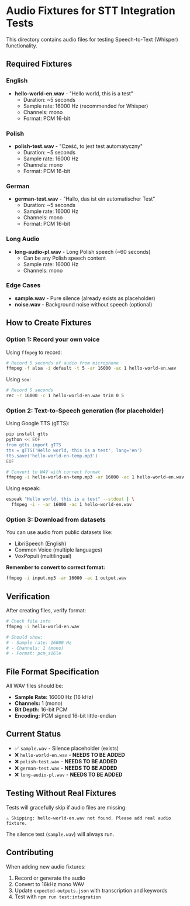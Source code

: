 # Audio Fixtures for STT Integration Tests

This directory contains audio files for testing Speech-to-Text (Whisper) functionality.

## Required Fixtures

### English
- **hello-world-en.wav** - "Hello world, this is a test"
  - Duration: ~5 seconds
  - Sample rate: 16000 Hz (recommended for Whisper)
  - Channels: mono
  - Format: PCM 16-bit

### Polish
- **polish-test.wav** - "Cześć, to jest test automatyczny"
  - Duration: ~5 seconds
  - Sample rate: 16000 Hz
  - Channels: mono
  - Format: PCM 16-bit

### German
- **german-test.wav** - "Hallo, das ist ein automatischer Test"
  - Duration: ~5 seconds
  - Sample rate: 16000 Hz
  - Channels: mono
  - Format: PCM 16-bit

### Long Audio
- **long-audio-pl.wav** - Long Polish speech (~60 seconds)
  - Can be any Polish speech content
  - Sample rate: 16000 Hz
  - Channels: mono

### Edge Cases
- **sample.wav** - Pure silence (already exists as placeholder)
- **noise.wav** - Background noise without speech (optional)

## How to Create Fixtures

### Option 1: Record your own voice

Using `ffmpeg` to record:
```bash
# Record 5 seconds of audio from microphone
ffmpeg -f alsa -i default -t 5 -ar 16000 -ac 1 hello-world-en.wav
```

Using `sox`:
```bash
# Record 5 seconds
rec -r 16000 -c 1 hello-world-en.wav trim 0 5
```

### Option 2: Text-to-Speech generation (for placeholder)

Using Google TTS (gTTS):
```bash
pip install gtts
python << EOF
from gtts import gTTS
tts = gTTS('Hello world, this is a test', lang='en')
tts.save('hello-world-en-temp.mp3')
EOF

# Convert to WAV with correct format
ffmpeg -i hello-world-en-temp.mp3 -ar 16000 -ac 1 hello-world-en.wav
```

Using espeak:
```bash
espeak "Hello world, this is a test" --stdout | \
  ffmpeg -i - -ar 16000 -ac 1 hello-world-en.wav
```

### Option 3: Download from datasets

You can use audio from public datasets like:
- LibriSpeech (English)
- Common Voice (multiple languages)
- VoxPopuli (multilingual)

**Remember to convert to correct format:**
```bash
ffmpeg -i input.mp3 -ar 16000 -ac 1 output.wav
```

## Verification

After creating files, verify format:
```bash
# Check file info
ffmpeg -i hello-world-en.wav

# Should show:
# - Sample rate: 16000 Hz
# - Channels: 1 (mono)
# - Format: pcm_s16le
```

## File Format Specification

All WAV files should be:
- **Sample Rate:** 16000 Hz (16 kHz)
- **Channels:** 1 (mono)
- **Bit Depth:** 16-bit PCM
- **Encoding:** PCM signed 16-bit little-endian

## Current Status

- ✅ `sample.wav` - Silence placeholder (exists)
- ❌ `hello-world-en.wav` - **NEEDS TO BE ADDED**
- ❌ `polish-test.wav` - **NEEDS TO BE ADDED**
- ❌ `german-test.wav` - **NEEDS TO BE ADDED**
- ❌ `long-audio-pl.wav` - **NEEDS TO BE ADDED**

## Testing Without Real Fixtures

Tests will gracefully skip if audio files are missing:
```
⚠️ Skipping: hello-world-en.wav not found. Please add real audio fixture.
```

The silence test (`sample.wav`) will always run.

## Contributing

When adding new audio fixtures:
1. Record or generate the audio
2. Convert to 16kHz mono WAV
3. Update `expected-outputs.json` with transcription and keywords
4. Test with `npm run test:integration`

